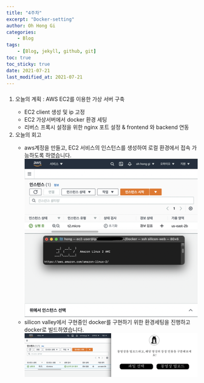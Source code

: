 ```yaml
---
title: "4주차"
excerpt: "Docker-setting"
author: Oh Hong Gi
categories:
    - Blog
tags:
    - [Blog, jekyll, github, git]
toc: true
toc_sticky: true
date: 2021-07-21
last_modified_at: 2021-07-21
---
```

<html>
    <body>
        <div style="text-align: left">
            <h3>
                <p></p>
            </h3>
            <ol start="1">
                <li>오늘의 계획 : AWS EC2를 이용한 가상 서버 구축</li>
                    <ul>
                        <li> EC2 client 생성 및 ip 고정 </li>
                        <li> EC2 가상서버에서 docker 환경 세팅 </li>
                        <li> 리버스 프록시 설정을 위한 nginx 포트 설정 & frontend 와 backend 연동</li>
                    </ul>
                <li>오늘의 회고</li>
                    <ul>
                        <li> aws계정을 만들고, EC2 서비스의 인스턴스를 생성하여 로컬 환경에서 접속 가능하도록 하였습니다. </li>
                        <img src = "/assets/images/week4/ec2_server.png">
                        <li> silicon valley에서 구현중인 docker를 구현하기 위한 환경세팅을 진행하고 docker로 빌드하였습니다.</li>
                        <img src = "/assets/images/week4/docker_prod.png">
                    </ul>
            </ol>
        </div>
    </body>
</html>
